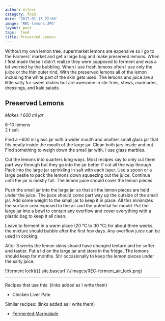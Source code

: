 ```yaml
---
author: elfnor
category: food
date: '2017-01-13 22:00'
image: 'REC-lemons.JPG'
layout: post
tags:  food
title: Preserved Lemons
---
```


Without my own lemon tree, supermarket lemons are expensive so I go to the Farmers\' market and get a large bag and make preserved lemons. When I first made these I didn\'t realize they were supposed to ferment and was a bit worried by the bubbling. When I use fresh lemons often I use only the juice or the thin outer rind. With the preserved lemons all of the lemon including the white part of the skin gets used. The lemons and juice are a little salty for sweet dishes but are awesome in stir-fries, stews, marinades, dressings, and kale salads.

## Preserved Lemons

*Makes 1 600 ml jar*

6-10 lemons\
2 t salt

Find a \~600 ml glass jar with a wider mouth and another small glass jar that fits neatly inside the mouth of the large jar. Clean both jars inside and out. Find something to weigh down the small jar with. I use glass marbles.

Cut the lemons into quarters long ways. Most recipes say to only cut them part way through but they go into the jar better if cut all the way through. Pack into the large jar sprinkling in salt with each layer. Use a spoon or a large pestle to pack the lemons down squeezing out the juice. Continue until the jar is mostly full. The lemon juice should cover the lemon pieces.

Push the small jar into the large jar so that all the lemon pieces are held under the juice. The juice should come part way up the outside of the small jar. Add some weight to the small jar to keep it in place. All this minimizes the surface area exposed to the air and the potential for mould. Put the large jar into a bowl to contain any overflow and cover everything with a plastic bag to keep it all clean.

Leave to ferment in a warm place (20 °C to 30 °C) for about three weeks, the mixture should bubble after the first few days. Any overflow juice can be used in cooking.

After 3 weeks the lemon skins should have changed texture and be softer and tastier. Put a lid on the large jar and store in the fridge. The lemons should keep for months. Stir occasionally to keep the lemon pieces under the salty juice.

![ferment lock]({{ site.baseurl }}/images/REC-ferment_air_lock.png)

------------------------------------------------------------------------

Recipes that use this: (links added as I write them)

-   Chicken Liver Pate

Similar recipes: (links added as I write them)

-   [Fermented Marmalade](%7Bfilename%7DREC-fermented-marmalade.md)
